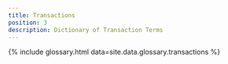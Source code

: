 ```yaml
---
title: Transactions
position: 3
description: Dictionary of Transaction Terms
---
```


{% include glossary.html data=site.data.glossary.transactions %}